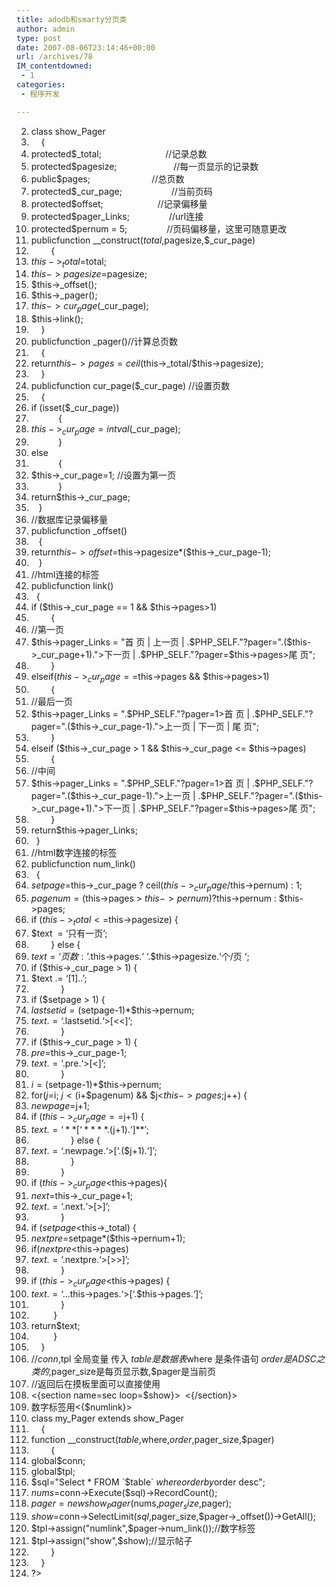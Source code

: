 ```yaml
---
title: adodb和smarty分页类
author: admin
type: post
date: 2007-08-06T23:14:46+00:00
url: /archives/78
IM_contentdowned:
 - 1
categories:
 - 程序开发

---
```


002. class show_Pager
003.     {
004. protected$_total;                          //记录总数
005. protected$pagesize;                       //每一页显示的记录数
006. public$pages;                         //总页数
007. protected$_cur_page;                    //当前页码
008. protected$offset;                      //记录偏移量
009. protected$pager_Links;                //url连接
010. protected$pernum = 5;                //页码偏移量，这里可随意更改
012. publicfunction __construct($total,$pagesize,$_cur_page)
013.         {
014. $this->_total=$total;
015. $this->pagesize=$pagesize;
016. $this->_offset();
017. $this->_pager();
018. $this->cur_page($_cur_page);
019. $this->link();
020.     }
022. publicfunction _pager()//计算总页数
023.     {
024. return$this->pages = ceil($this->_total/$this->pagesize);
025.     }
028. publicfunction cur_page($_cur_page) //设置页数
029.     {
030. if (isset($_cur_page))
031.            {
032. $this->_cur_page=intval($_cur_page);
033.            }
034. else
035.            {
036. $this->_cur_page=1; //设置为第一页
037.            }
038. return$this->_cur_page;
039.    }
041. //数据库记录偏移量
042. publicfunction _offset()
043.    {
044. return$this->offset=$this->pagesize*($this->_cur_page-1);
045.    }
047. //html连接的标签
048. publicfunction link()
049.   {
050. if ($this->_cur_page == 1 && $this->pages>1)
051.         {
052. //第一页
053. $this->pager_Links = "首 页 | 上一页 | .$PHP_SELF."?pager=".($this->_cur_page+1).">下一页 | .$PHP_SELF."?pager=$this->pages>尾 页";
054.         }
055. elseif($this->_cur_page == $this->pages && $this->pages>1)
056.         {
057. //最后一页
058. $this->pager_Links = ".$PHP_SELF."?pager=1>首 页 | .$PHP_SELF."?pager=".($this->_cur_page-1).">上一页 | 下一页 | 尾 页";
059.         }
060. elseif ($this->_cur_page > 1 && $this->_cur_page <= $this->pages)
061.         {
062. //中间
063. $this->pager_Links = ".$PHP_SELF."?pager=1>首 页 | .$PHP_SELF."?pager=".($this->_cur_page-1).">上一页 | .$PHP_SELF."?pager=".($this->_cur_page+1).">下一页 | .$PHP_SELF."?pager=$this->pages>尾 页";
064.         }
065. return$this->pager_Links;
066.   }
068. //html数字连接的标签
069. publicfunction num_link()
070.   {
071. $setpage  = $this->_cur_page ? ceil($this->_cur_page/$this->pernum) : 1;
072. $pagenum   = ($this->pages > $this->pernum) ? $this->pernum : $this->pages;
073. if ($this->_total  <= $this->pagesize) {
074. $text  = ‘只有一页’;
075.         } else {
076. $text = ‘页数:’.$this->pages.‘ ‘.$this->pagesize.‘个/页 ‘;
077. if ($this->_cur_page > 1) {
078. $text .= ‘[1]..’;
079.             }
080. if ($setpage > 1) {
081. $lastsetid = ($setpage-1)*$this->pernum;
082. $text .= ‘.$lastsetid.‘>[<<]’;
083.             }
084. if ($this->_cur_page > 1) {
085. $pre = $this->_cur_page-1;
086. $text .= ‘.$pre.‘>[<]’;
087.             }
088. $i = ($setpage-1)*$this->pernum;
089. for($j=$i; $j<($i+$pagenum) && $j<$this->pages; $j++) {
090. $newpage = $j+1;
091. if ($this->_cur_page == $j+1) {
092. $text .= ‘ **[‘** **.($j+1).‘]**’;
093.                 } else {
094. $text .= ‘.$newpage.‘>[‘.($j+1).‘]’;
095.                 }
096.             }
097. if ($this->_cur_page < $this->pages){
098. $next = $this->_cur_page+1;
099. $text .= ‘.$next.‘>[>]’;
100.             }
101. if ($setpage < $this->_total) {
102. $nextpre = $setpage*($this->pernum+1);
103. if($nextpre<$this->pages)
104. $text .= ‘.$nextpre.‘>[>>]’;
105.             }
106. if ($this->_cur_page < $this->pages) {
107. $text .= ‘...$this->pages.‘>[‘.$this->pages.‘]’;
108.             }
109.          }
110. return$text;
111.          }
112.     }
113. //$conn,$tpl 全局变量 传入 $table是数据表 $where 是条件语句 $order 是ADSC之类的,$pager_size是每页显示数,$pager是当前页
114. //返回后在摸板里面可以直接使用
115. <{section name=sec loop=$show}>  <{/section}>
116. 数字标签用<{$numlink}>
117. class my_Pager extends show_Pager
118.     {
119. function __construct($table,$where,$order,$pager_size,$pager)
120.         {
121. global$conn;
122. global$tpl;
123. $sql="Select * FROM `$table` $where order by $order desc";
124. $nums=$conn->Execute($sql)->RecordCount();
125. $pager=new show_Pager($nums,$pager_size,$pager);
126. $show=$conn->SelectLimit($sql,$pager_size,$pager->_offset())->GetAll();
127. $tpl->assign("numlink",$pager->num_link());//数字标签
128. $tpl->assign("show",$show);//显示帖子
129.         }
130.     }
131. ?>